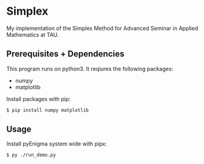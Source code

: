 # Simplex
My implementation of the Simplex Method for Advanced Seminar in Applied Mathematics at TAU.

## Prerequisites + Dependencies
This program runs on python3.
It reqiures the following packages:
- numpy
- matplotlib

Install packages with pip:
```bash
$ pip install numpy matplotlib
```

## Usage
Install pyEnigma system wide with pipx:

```bash
$ py ./run_demo.py
```